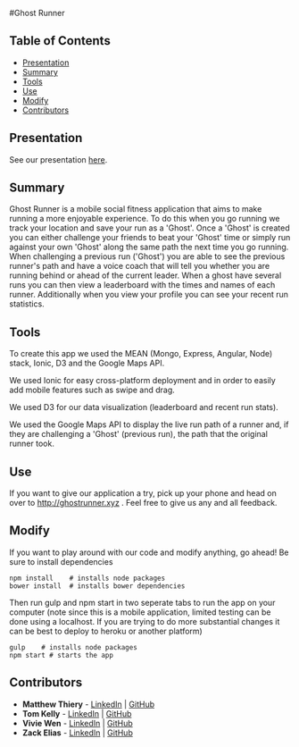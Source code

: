 #Ghost Runner

## Table of Contents

- [Presentation](#resentation)
- [Summary](#summary)
- [Tools](#tools)
- [Use](#use)
- [Modify](#modify)
- [Contributors](#contributors)

## Presentation

See our presentation [here](http://www.fullstackacademy.com/final-projects/ghost-runner-mobile-social-fitness-run-tracking-application).


## Summary

Ghost Runner is a mobile social fitness application that aims to make running a more enjoyable experience. To do this when you go running we track your location and save your run as a 'Ghost'. Once a 'Ghost' is created you can either challenge your friends to beat your 'Ghost' time or simply run against your own 'Ghost' along the same path the next time you go running. When challenging a previous run ('Ghost') you are able to see the previous runner's path and have a voice coach that will tell you whether you are running behind or ahead of the current leader. When a ghost have several runs you can then view a leaderboard with the times and names of each runner. Additionally when you view your profile you can see your recent run statistics.

## Tools

To create this app we used the MEAN (Mongo, Express, Angular, Node) stack, Ionic, D3 and the Google Maps API. 

We used Ionic for easy cross-platform deployment and in order to easily add mobile features such as swipe and drag.

We used D3 for our data visualization (leaderboard and recent run stats). 

We used the Google Maps API to display the live run path of a runner and, if they are challenging a 'Ghost' (previous run), the path that the original runner took.

## Use

If you want to give our application a try, pick up your phone and head on over to http://ghostrunner.xyz . Feel free to give us any and all feedback.

## Modify

If you want to play around with our code and modify anything, go ahead! 
Be sure to install dependencies

	npm install    # installs node packages
	bower install  # installs bower dependencies

Then run gulp and npm start in two seperate tabs to run the app on your computer (note since this is a mobile application, limited testing can be done using a localhost. If you are trying to do more substantial changes it can be best to deploy to heroku or another platform)

	gulp    # installs node packages
	npm start # starts the app

## Contributors
* __Matthew Thiery__ - [LinkedIn](https://www.linkedin.com/in/matthewthiery) | [GitHub](https://github.com/mbthiery)
* __Tom Kelly__ - [LinkedIn](https://www.linkedin.com/in/thomas-kelly-867155b8) | [GitHub](https://github.com/tmkelly28)
* __Vivie Wen__ - [LinkedIn](	
https://www.linkedin.com/in/hsin-wei-vivie-wen-075ab391) | [GitHub](https://github.com/viviechu)
* __Zack Elias__ - [LinkedIn](	
https://www.linkedin.com/in/zacharyelias) | [GitHub](https://github.com/zelias500)
